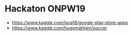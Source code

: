 # Hackaton ONPW19

* https://www.kaggle.com/lava18/google-play-store-apps
* https://www.kaggle.com/hugomathien/soccer
